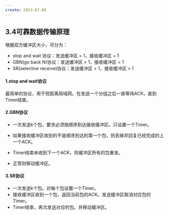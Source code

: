 ```yaml
---
create: 2023-07-08
---
```

## 3.4可靠数据传输原理

根据双方缓冲区大小，可分为：

* stop and wait 协议：发送缓冲区 = 1，接收缓冲区 = 1
* GBN(go back N)协议：发送缓冲区 > 1，接收缓冲区 = 1
* SR(selective receive)协议：发送缓冲区 > 1，接收缓冲区 > 1

#### 1.stop and wait协议

最简单的协议，用于短距离局域网。在发送一个分组之后一直等待ACK，直到Timer结束。

#### 2.GBN协议

* 一次发送k个包，要求必须按顺序到达接收缓冲区。只设置一个Timer。

* 如果接收缓冲区收到的不是顺序到达的第一个包，则丢掉并回复已经完成的上一个ACK。
* Timer结束未收到下一个ACK，则缓冲区所有的包重发。
* 正常则移动缓冲区。

#### 3.SR协议

* 一次发送k个包。对每个包设置一个Timer。
* 接收缓冲区收到一个包，返回当前包的ACK。发送缓冲区取消对应包的Timer。
* Timer结束，再次发送对应的包。并移动缓冲区。